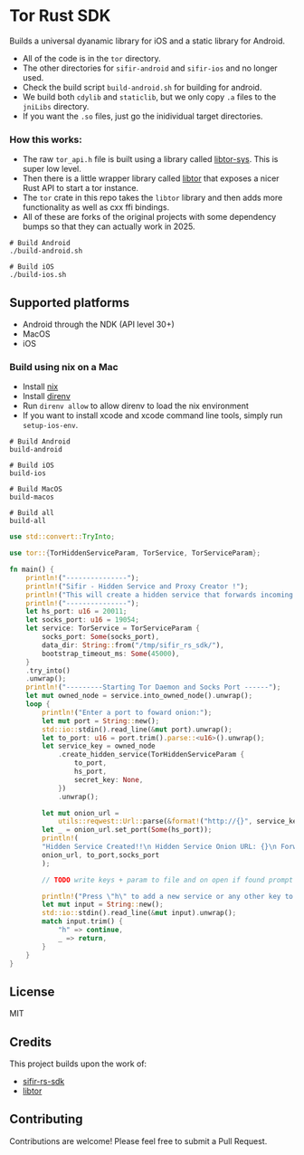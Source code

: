 # Tor Rust SDK

Builds a universal dyanamic library for iOS and a static library for Android.


- All of the code is in the `tor` directory.
- The other directories for `sifir-android` and `sifir-ios` and no longer used.
- Check the build script `build-android.sh` for building for android.
- We build both `cdylib` and `staticlib`, but we only copy `.a` files to the `jniLibs` directory.
- If you want the `.so` files, just go the inidividual target directories.

### How this works:

- The raw `tor_api.h` file is built using a library called [libtor-sys](https://github.com/niteshbalusu11/libtor-sys). This is super low level.
- Then there is a little wrapper library called [libtor](https://github.com/niteshbalusu11/libtor) that exposes a nicer Rust API to start a tor instance.
- The `tor` crate in this repo takes the `libtor` library and then adds more functionality as well as cxx ffi bindings.
- All of these are forks of the original projects with some dependency bumps so that they can actually work in 2025.

```
# Build Android
./build-android.sh

# Build iOS
./build-ios.sh
```

## Supported platforms

* Android through the NDK (API level 30+)
* MacOS
* iOS

### Build using nix on a Mac
- Install [nix](https://determinate.systems/nix-installer/)
- Install [direnv](https://direnv.net/)
- Run `direnv allow` to allow direnv to load the nix environment
- If you want to install xcode and xcode command line tools, simply run `setup-ios-env`.

```
# Build Android
build-android

# Build iOS
build-ios

# Build MacOS
build-macos

# Build all
build-all
```

```rust
use std::convert::TryInto;

use tor::{TorHiddenServiceParam, TorService, TorServiceParam};

fn main() {
    println!("---------------");
    println!("Sifir - Hidden Service and Proxy Creator !");
    println!("This will create a hidden service that forwards incoming connections to a port of your choosing");
    println!("---------------");
    let hs_port: u16 = 20011;
    let socks_port: u16 = 19054;
    let service: TorService = TorServiceParam {
        socks_port: Some(socks_port),
        data_dir: String::from("/tmp/sifir_rs_sdk/"),
        bootstrap_timeout_ms: Some(45000),
    }
    .try_into()
    .unwrap();
    println!("---------Starting Tor Daemon and Socks Port ------");
    let mut owned_node = service.into_owned_node().unwrap();
    loop {
        println!("Enter a port to foward onion:");
        let mut port = String::new();
        std::io::stdin().read_line(&mut port).unwrap();
        let to_port: u16 = port.trim().parse::<u16>().unwrap();
        let service_key = owned_node
            .create_hidden_service(TorHiddenServiceParam {
                to_port,
                hs_port,
                secret_key: None,
            })
            .unwrap();

        let mut onion_url =
            utils::reqwest::Url::parse(&format!("http://{}", service_key.onion_url)).unwrap();
        let _ = onion_url.set_port(Some(hs_port));
        println!(
        "Hidden Service Created!!\n Hidden Service Onion URL: {}\n Forwarding to Port: {}\n Socks5 Proxy: 127.0.0.1:{}\n",
        onion_url, to_port,socks_port
        );

        // TODO write keys + param to file and on open if found prompt to restore

        println!("Press \"h\" to add a new service or any other key to exit");
        let mut input = String::new();
        std::io::stdin().read_line(&mut input).unwrap();
        match input.trim() {
            "h" => continue,
            _ => return,
        }
    }
}
```

## License

MIT

## Credits

This project builds upon the work of:

- [sifir-rs-sdk](https://github.com/Sifir-io/sifir-rs-sdk/)
- [libtor](https://github.com/MagicalBitcoin/libtor)

## Contributing

Contributions are welcome! Please feel free to submit a Pull Request.
